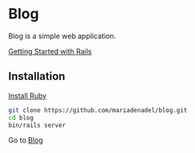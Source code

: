 # Blog

Blog is a simple web application.

[Getting Started with Rails](https://guides.rubyonrails.org/getting_started.html#updating-an-article)

## Installation

[Install Ruby](https://www.ruby-lang.org/en/downloads/)

```bash
git clone https://github.com/mariadenadel/blog.git
cd blog
bin/rails server
```

Go to [Blog](http://127.0.0.1:3000/)
